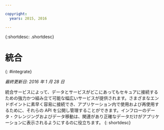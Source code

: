 ```yaml
---

copyright:
  years: 2015, 2016

---
```



{:shortdesc: .shortdesc} 

# 統合
{: #integrate}

*最終更新日: 2016 年 1 月 28 日*

統合サービスによって、データとサービスがどこにあってもセキュアに接続するための強力かつ組み立て可能な幅広いサービスが提供されます。さまざまなエンドポイントに素早く容易に接続でき、アプリケーション内で使用および再使用するために、それらの API を公開し管理することができます。インフローのデータ・クレンジングおよびデータ移動は、関連があり正確なデータだけがアプリケーションに表示されるようにするのに役立ちます。
{: shortdesc}


